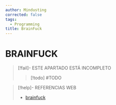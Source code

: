 ```yaml
---
author: Mindusting
corrected: false
tags:
  - Programming
title: BrainFuck
---
```


# BRAINFUCK

> [!fail]- ESTE APARTADO ESTÁ INCOMPLETO
> > [!todo] #TODO

> [!help]- REFERENCIAS WEB
> - [brainfuck](https://brainfuck.org/)

